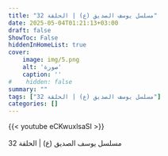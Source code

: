 ```yaml
---
title: "مسلسل يوسف الصديق (ع) | الحلقة 32"
date: 2025-05-04T01:21:13+03:00
draft: false
ShowToc: False
hiddenInHomeList: true
cover:
    image: img/5.png
    alt: 'صورة'
    caption: ''
#    hidden: false
summary: ""
tags: ["مسلسل يوسف الصديق (ع) | الحلقة 32"]
categories: []
---
```


{{< youtube eCKwuxlsaSI >}}  
 <br>
مسلسل يوسف الصديق (ع) | الحلقة 32